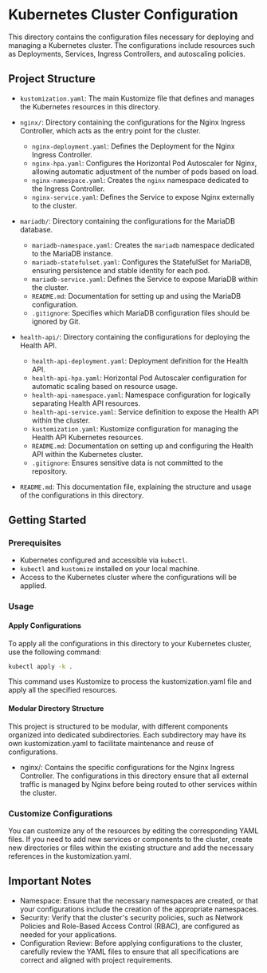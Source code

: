 # Kubernetes Cluster Configuration

This directory contains the configuration files necessary for deploying and managing a Kubernetes cluster. The configurations include resources such as Deployments, Services, Ingress Controllers, and autoscaling policies.

## Project Structure

- `kustomization.yaml`: The main Kustomize file that defines and manages the Kubernetes resources in this directory.
- `nginx/`: Directory containing the configurations for the Nginx Ingress Controller, which acts as the entry point for the cluster.
  - `nginx-deployment.yaml`: Defines the Deployment for the Nginx Ingress Controller.
  - `nginx-hpa.yaml`: Configures the Horizontal Pod Autoscaler for Nginx, allowing automatic adjustment of the number of pods based on load.
  - `nginx-namespace.yaml`: Creates the `nginx` namespace dedicated to the Ingress Controller.
  - `nginx-service.yaml`: Defines the Service to expose Nginx externally to the cluster.
- `mariadb/`: Directory containing the configurations for the MariaDB database.
  - `mariadb-namespace.yaml`: Creates the `mariadb` namespace dedicated to the MariaDB instance.
  - `mariadb-statefulset.yaml`: Configures the StatefulSet for MariaDB, ensuring persistence and stable identity for each pod.
  - `mariadb-service.yaml`: Defines the Service to expose MariaDB within the cluster.
  - `README.md`: Documentation for setting up and using the MariaDB configuration.
  - `.gitignore`: Specifies which MariaDB configuration files should be ignored by Git.
- `health-api/`: Directory containing the configurations for deploying the Health API.
  - `health-api-deployment.yaml`: Deployment definition for the Health API.
  - `health-api-hpa.yaml`: Horizontal Pod Autoscaler configuration for automatic scaling based on resource usage.
  - `health-api-namespace.yaml`: Namespace configuration for logically separating Health API resources.
  - `health-api-service.yaml`: Service definition to expose the Health API within the cluster.
  - `kustomization.yaml`: Kustomize configuration for managing the Health API Kubernetes resources.
  - `README.md`: Documentation on setting up and configuring the Health API within the Kubernetes cluster.
  - `.gitignore`: Ensures sensitive data is not committed to the repository.

- `README.md`: This documentation file, explaining the structure and usage of the configurations in this directory.

## Getting Started

### Prerequisites

- Kubernetes configured and accessible via `kubectl`.
- `kubectl` and `kustomize` installed on your local machine.
- Access to the Kubernetes cluster where the configurations will be applied.

### Usage

#### Apply Configurations

To apply all the configurations in this directory to your Kubernetes cluster, use the following command:

```bash
kubectl apply -k .
```

This command uses Kustomize to process the kustomization.yaml file and apply all the specified resources.

#### Modular Directory Structure

This project is structured to be modular, with different components organized into dedicated subdirectories. Each subdirectory may have its own kustomization.yaml to facilitate maintenance and reuse of configurations.

- nginx/: Contains the specific configurations for the Nginx Ingress Controller. The configurations in this directory ensure that all external traffic is managed by Nginx before being routed to other services within the cluster.

### Customize Configurations

You can customize any of the resources by editing the corresponding YAML files. If you need to add new services or components to the cluster, create new directories or files within the existing structure and add the necessary references in the kustomization.yaml.

## Important Notes
- Namespace: Ensure that the necessary namespaces are created, or that your configurations include the creation of the appropriate namespaces.
- Security: Verify that the cluster's security policies, such as Network Policies and Role-Based Access Control (RBAC), are configured as needed for your applications.
- Configuration Review: Before applying configurations to the cluster, carefully review the YAML files to ensure that all specifications are correct and aligned with project requirements.

